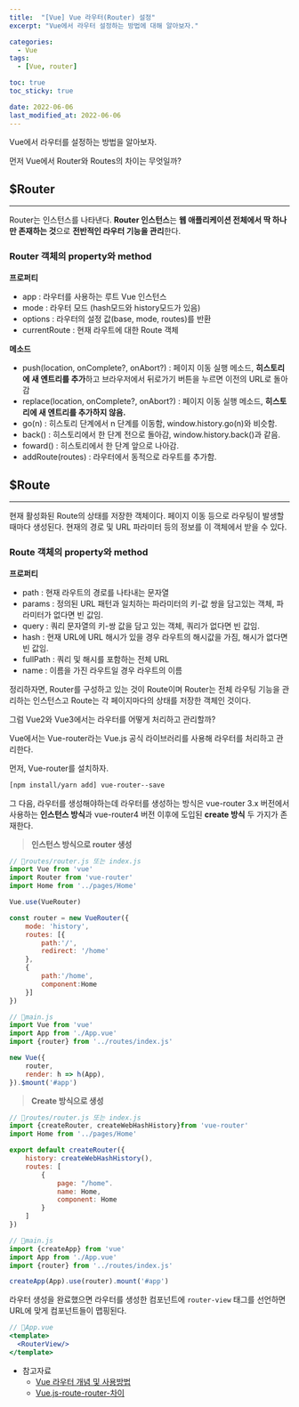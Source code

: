 ```yaml
---
title:  "[Vue] Vue 라우터(Router) 설정"
excerpt: "Vue에서 라우터 설정하는 방법에 대해 알아보자."

categories:
  - Vue
tags:
  - [Vue, router]

toc: true
toc_sticky: true

date: 2022-06-06
last_modified_at: 2022-06-06
---
```


Vue에서 라우터를 설정하는 방법을 알아보자.

먼저 Vue에서 Router와 Routes의 차이는 무엇일까?

## $Router

---

Router는 인스턴스를 나타낸다.
**Router 인스턴스**는 **웹 애플리케이션 전체에서 딱 하나만 존재하는 것**으로 **전반적인 라우터 기능을 관리**한다.

### Router 객체의 property와 method

**프로퍼티**

- app : 라우터를 사용하는 루트 Vue 인스턴스
- mode : 라우터 모드 (hash모드와 history모드가 있음)
- options : 라우터의 설정 값(base, mode, routes)를 반환
- currentRoute : 현재 라우트에 대한 Route 객체

**메소드**

- push(location, onComplete?, onAbort?) : 페이지 이동 실행 메소드, **히스토리에 새 엔트리를 추가**하고 브라우저에서 뒤로가기 버튼을 누르면 이전의 URL로 돌아감
- replace(location, onComplete?, onAbort?) : 페이지 이동 실행 메소드, **히스토리에 새 엔트리를 추가하지 않음.**
- go(n) : 히스토리 단계에서 n 단계를 이동함, window.history.go(n)와 비슷함.
- back() : 히스토리에서 한 단계 전으로 돌아감, window.history.back()과 같음.
- foward() : 히스토리에서 한 단계 앞으로 나아감.
- addRoute(routes) : 라우터에서 동적으로 라우트를 추가함.

## $Route

---

현재 활성화된 Route의 상태를 저장한 객체이다.
페이지 이동 등으로 라우팅이 발생할 때마다 생성된다.
현재의 경로 및 URL 파라미터 등의 정보를 이 객체에서 받을 수 있다.

### Route 객체의 property와 method

**프로퍼티**

- path : 현재 라우트의 경로를 나타내는 문자열
- params : 정의된 URL 패턴과 일치하는 파라미터의 키-값 쌍을 담고있는 객체, 파라미터가 없다면 빈 값임.
- query : 쿼리 문자열의 키-쌍 값을 담고 있는 객체, 쿼리가 없다면 빈 값임.
- hash : 현재 URL에 URL 해시가 있을 경우 라우트의 해시값을 가짐, 해시가 없다면 빈 값임.
- fullPath : 쿼리 및 해시를 포함하는 전체 URL
- name : 이름을 가진 라우트일 경우 라우트의 이름

정리하자면, Router를 구성하고 있는 것이 Route이며 Router는 전체 라우팅 기능을 관리하는 인스턴스고 Route는 각 페이지마다의 상태를 저장한 객체인 것이다.

그럼 Vue2와 Vue3에서는 라우터를 어떻게 처리하고 관리할까?

Vue에서는 Vue-router라는 Vue.js 공식 라이브러리를 사용해 라우터를 처리하고 관리한다.

먼저, Vue-router를 설치하자.

```html
[npm install/yarn add] vue-router--save
```

그 다음, 라우터를 생성해야하는데 라우터를 생성하는 방식은
vue-router 3.x 버전에서 사용하는 **인스턴스 방식**과 vue-router4 버전 이후에 도입된 **create 방식** 두 가지가 존재한다.

> **인스턴스 방식으로 router 생성**
>

```jsx
// 📂routes/router.js 또는 index.js
import Vue from 'vue'
import Router from 'vue-router'
import Home from '../pages/Home'

Vue.use(VueRouter)

const router = new VueRouter({
	mode: 'history',
	routes: [{
		path:'/',
		redirect: '/home'
	},
	{
		path:'/home',
		component:Home
	}]
})
```

```jsx
// 📂main.js
import Vue from 'vue'
import App from './App.vue'
import {router} from '../routes/index.js'

new Vue({
	router,
	render: h => h(App),
}).$mount('#app')
```

> **Create 방식으로 생성**
>

```jsx
// 📂routes/router.js 또는 index.js
import {createRouter, createWebHashHistory}from 'vue-router'
import Home from '../pages/Home'

export default createRouter({
	history: createWebHashHistory(),
	routes: [
		{
			page: "/home".
			name: Home,
			component: Home
		}
	]
})
```

```jsx
// 📂main.js
import {createApp} from 'vue'
import App from './App.vue'
import {router} from '../routes/index.js'

createApp(App).use(router).mount('#app')
```

라우터 생성을 완료했으면 라우터를 생성한 컴포넌트에 `router-view` 태그를 선언하면 URL에 맞게 컴포넌트들이 맵핑된다.

```jsx
// 📂App.vue
<template>
  <RouterView/>
</template>
```

- 참고자료
  - [Vue 라우터 개념 및 사용방법](https://jinyisland.kr/post/vue-router/)
  - [Vue.js-route-router-차이](https://velog.io/@qkrqudcks7/Vue.js-route-router-%EC%B0%A8%EC%9D%B4)
